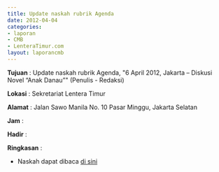 ```yaml
---
title: Update naskah rubrik Agenda
date: 2012-04-04
categories:
- laporan
- CMB
- LenteraTimur.com
layout: laporancmb
---
```


**Tujuan** : Update naskah rubrik Agenda, "6 April 2012, Jakarta – Diskusi Novel “Anak Danau”" (Penulis - Redaksi)

**Lokasi** : Sekretariat Lentera Timur 

**Alamat** : Jalan Sawo Manila No. 10 Pasar Minggu, Jakarta Selatan

**Jam** : 

**Hadir** :  


**Ringkasan** : 
* Naskah dapat dibaca [di sini](http://www.lenteratimur.com/6-april-2012-jakarta-%E2%80%93-diskusi-novel-%E2%80%9Canak-danau%E2%80%9D/)
